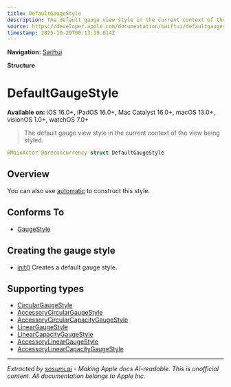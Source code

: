 ```yaml
---
title: DefaultGaugeStyle
description: The default gauge view style in the current context of the view being styled.
source: https://developer.apple.com/documentation/swiftui/defaultgaugestyle
timestamp: 2025-10-29T00:13:19.014Z
---
```


**Navigation:** [Swiftui](/documentation/swiftui)

**Structure**

# DefaultGaugeStyle

**Available on:** iOS 16.0+, iPadOS 16.0+, Mac Catalyst 16.0+, macOS 13.0+, visionOS 1.0+, watchOS 7.0+

> The default gauge view style in the current context of the view being styled.

```swift
@MainActor @preconcurrency struct DefaultGaugeStyle
```

## Overview

You can also use [automatic](/documentation/swiftui/gaugestyle/automatic) to construct this style.

## Conforms To

- [GaugeStyle](/documentation/swiftui/gaugestyle)

## Creating the gauge style

- [init()](/documentation/swiftui/defaultgaugestyle/init()) Creates a default gauge style.

## Supporting types

- [CircularGaugeStyle](/documentation/swiftui/circulargaugestyle)
- [AccessoryCircularGaugeStyle](/documentation/swiftui/accessorycirculargaugestyle)
- [AccessoryCircularCapacityGaugeStyle](/documentation/swiftui/accessorycircularcapacitygaugestyle)
- [LinearGaugeStyle](/documentation/swiftui/lineargaugestyle)
- [LinearCapacityGaugeStyle](/documentation/swiftui/linearcapacitygaugestyle)
- [AccessoryLinearGaugeStyle](/documentation/swiftui/accessorylineargaugestyle)
- [AccessoryLinearCapacityGaugeStyle](/documentation/swiftui/accessorylinearcapacitygaugestyle)

---

*Extracted by [sosumi.ai](https://sosumi.ai) - Making Apple docs AI-readable.*
*This is unofficial content. All documentation belongs to Apple Inc.*

